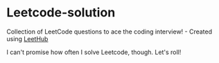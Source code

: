# Leetcode-solution
Collection of LeetCode questions to ace the coding interview! - Created using [LeetHub](https://github.com/QasimWani/LeetHub)

I can't promise how often I solve Leetcode, though.
Let's roll!
